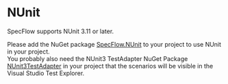 # NUnit

SpecFlow supports NUnit 3.11 or later.  

Please add the NuGet package [SpecFlow.NUnit](https://www.nuget.org/packages/SpecFlow.NUnit/) to your project to use NUnit in your project.  
You probably also need the NUnit3 TestAdapter NuGet Package [NUnit3TestAdapter](https://www.nuget.org/packages/NUnit3TestAdapter/) in your project that the scenarios will be visible in the Visual Studio Test Explorer.  
